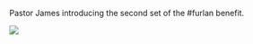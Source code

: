 Pastor James introducing the second set of the \#furlan benefit.

![](http://www.tumblr.com/photo/1280/jsorge/713731682/1/tumblr_l48uhuHHE01qzpdrh)
